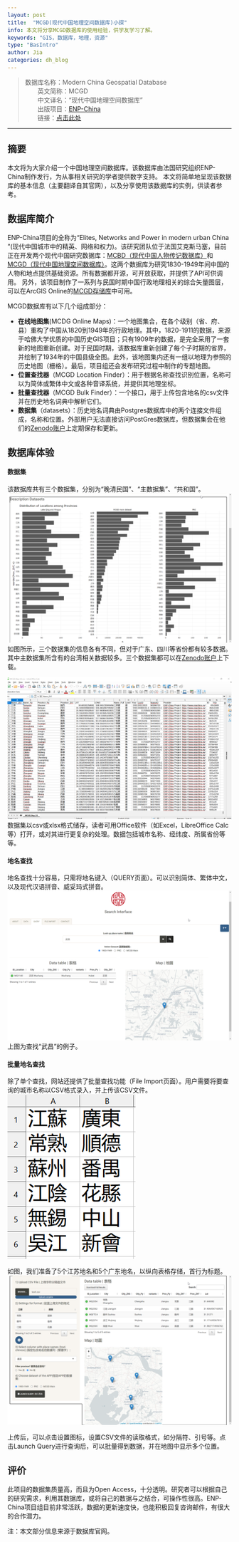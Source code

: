 ```yaml
---
layout: post
title:  "MCGD(现代中国地理空间数据库)小探"
info: 本文将分享MCGD数据库的使用经验，供学友学习了解。
keywords: "GIS，数据库，地理，资源"
type: "BasIntro"
author: Jia
categories: dh_blog
---
```


> 数据库名称：Modern China Geospatial Database    
> 　　英文简称：MCGD    
> 　　中文译名：“现代中国地理空间数据库”    
> 　　出版项目：[ENP-China](https://www.enpchina.eu/)    
> 　　链接：[点击此处](https://analytics.huma-num.fr/enpchina/MCGD_interface/)

-------------


## 摘要
本文将为大家介绍一个中国地理空间数据库。该数据库由法国研究组织ENP-China制作发行，为从事相关研究的学者提供数字支持。
本文将简单地呈现该数据库的基本信息（主要翻译自其官网），以及分享使用该数据库的实例，供读者参考。

## 数据库简介
ENP-China项目的全称为“Elites, Networks and Power in modern urban China ”(现代中国城市中的精英、网络和权力)。该研究团队位于法国艾克斯马塞，目前正在开发两个现代中国研究数据库：[MCBD（现代中国人物传记数据库）](https://enepchina.hypotheses.org/3524)和[MCGD（现代中国地理空间数据库）](https://analytics.huma-num.fr/enpchina/MCGD_interface/)。这两个数据库为研究1830-1949年间中国的人物和地点提供基础资源。所有数据都开源，可开放获取，并提供了API可供调用。
另外，该项目制作了一系列与民国时期中国行政地理相关的综合矢量图层，可以在ArcGIS Online的[MCGD存储库](https://mapservices.huma-num.fr/p/home/webmap/viewer.html?webmap=a62de31ec70646b58667809bc2d6bf68)中可用。

MCGD数据库有以下几个组成部分：
* **在线地图集**(MCDG Online Maps)：一个地图集合，在各个级别（省、府、县）重构了中国从1820到1949年的行政地理。其中，1820-1911的数据，来源于哈佛大学优质的中国历史GIS项目；只有1909年的数据，是完全采用了一套新的地图重新创建。对于民国时期，该数据库重新创建了每个子时期的省界，并绘制了1934年的中国县级全图。此外，该地图集内还有一组以地理为参照的历史地图（栅格）。最后，项目组还会发布研究过程中制作的专题地图。
* **位置查找器**（MCGD Location Finder）：用于根据名称查找识别位置，名称可以为简体或繁体中文或各种音译系统，并提供其地理坐标。
* **批量查找器**（MCGD Bulk Finder）：一个接口，用于上传包含地名的csv文件并在历史地名词典中解析它们。
* **数据集**（datasets）：历史地名词典由Postgres数据库中的两个连接文件组成，名称和位置。外部用户无法直接访问PostGres数据库，但数据集会在他们的[Zenodo账户](https://zenodo.org/communities/enp-china/?page=1&size=20)上定期保存和更新。

## 数据库体验
#### 数据集
该数据库共有三个数据集，分别为“晚清民国”、“主数据集”、“共和国”。
![image](https://raw.githubusercontent.com/DHHD2022/DHHD2022.GitHub.io/main/pics/2022-04-19-MCGD%E4%BB%8B%E7%BB%8D/datasets.png)
如图所示，三个数据集的信息各有不同，但对于广东、四川等省份都有较多数据。其中主数据集所含有的台湾相关数据较多。三个数据集都可以在[Zenodo账户](https://zenodo.org/communities/enp-china/?page=1&size=20)上下载。

![image](https://raw.githubusercontent.com/DHHD2022/DHHD2022.GitHub.io/main/pics/2022-04-19-MCGD%E4%BB%8B%E7%BB%8D/dataset_csv.png)
数据集以csv或xlsx格式储存，读者可用Office软件（如Excel，LibreOffice Calc等）打开，或对其进行更复杂的处理。数据包括城市名称、经纬度、所属省份等等。

#### 地名查找
地名查找十分容易，只需将地名键入（QUERY页面）。可以识别简体、繁体中文，以及现代汉语拼音、威妥玛式拼音。
![image](https://raw.githubusercontent.com/DHHD2022/DHHD2022.GitHub.io/main/pics/2022-04-19-MCGD%E4%BB%8B%E7%BB%8D/wuchang.png)
上图为查找“武昌”的例子。

#### 批量地名查找
除了单个查找，网站还提供了批量查找功能（File Import页面）。用户需要将要查询的城市名称以CSV格式录入，并上传该CSV文件。
![image](https://raw.githubusercontent.com/DHHD2022/DHHD2022.GitHub.io/main/pics/2022-04-19-MCGD%E4%BB%8B%E7%BB%8D/CSV.png)

如图，我们准备了5个江苏地名和5个广东地名，以纵向表格存储，首行为标题。
![image](https://raw.githubusercontent.com/DHHD2022/DHHD2022.GitHub.io/main/pics/2022-04-19-MCGD%E4%BB%8B%E7%BB%8D/jiangsu.png)

上传后，可以点击设置图标，设置CSV文件的读取格式，如分隔符、引号等。点击Launch Query进行查询后，可以批量得到数据，并在地图中显示多个位置。

## 评价
此项目的数据集质量高，而且为Open Access，十分透明。研究者可以根据自己的研究需求，利用其数据库，或将自己的数据与之结合，可操作性很高。ENP-China项目组目前非常活跃，数据的更新速度快，也能积极回复咨询邮件，有很大的合作潜力。


注：本文部分信息来源于数据库官网。